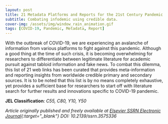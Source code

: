 ```yaml
---
layout: post
title: 21 Metadata Platforms and Reports for the 21st Century Pandemic.
subtitle: Combating infodemic using credible data.
cover-img: /assets/img/window_rain_animation.gif
tags: [COVID-19, Pandemic, Metadata, Report]
---
```


With the outbreak of COVID-19, we are experiencing an avalanche of information from various platforms to fight against this pandemic. Although a good thing at the time of such crisis, it is becoming overwhelming for researchers to differentiate between legitimate literature for academic pursuit against tabloid information and fake news. To combat this dilemma, this list of 21 web links has been curated that provides meta-information and reporting insights from worldwide credible primary and secondary sources. It is to be noted that this list is by no means completely exhaustive, yet provides a sufficient base for researchers to start off with literature search for further results and innovations specific to COVID-19 pandemic.

**JEL Classification**: *C55, C80, Y10, Y50*

*Article originally published and freely available at [Elsevier SSRN Electronic Journal](https://papers.ssrn.com/sol3/papers.cfm?abstract_id=3575336){:target="_blank"} DOI: 10.2139/ssrn.3575336*
